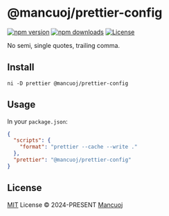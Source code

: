 # @mancuoj/prettier-config

[![npm version][npm-version-src]][npm-version-href]
[![npm downloads][npm-downloads-src]][npm-downloads-href]
[![License][license-src]][license-href]

No semi, single quotes, trailing comma.

## Install

```shell
ni -D prettier @mancuoj/prettier-config
```

## Usage

In your `package.json`:

```json
{
  "scripts": {
    "format": "prettier --cache --write ."
  },
  "prettier": "@mancuoj/prettier-config"
}
```

## License

[MIT](https://github.com/mancuoj/prettier-config/blob/main/LICENSE) License © 2024-PRESENT [Mancuoj](https://github.com/mancuoj)

<!-- Badges -->

[npm-version-src]: https://img.shields.io/npm/v/@mancuoj/prettier-config?style=flat&colorA=18181b&colorB=1f6feb
[npm-version-href]: https://npmjs.com/package/@mancuoj/prettier-config
[npm-downloads-src]: https://img.shields.io/npm/dm/@mancuoj/prettier-config?style=flat&colorA=18181b&colorB=1f6feb
[npm-downloads-href]: https://npmjs.com/package/@mancuoj/prettier-config
[license-src]: https://img.shields.io/github/license/mancuoj/prettier-config.svg?style=flat&colorA=18181b&colorB=1f6feb
[license-href]: https://github.com/mancuoj/prettier-config/blob/main/LICENSE
